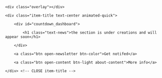 <div class="overlay">
	<canvas id="constellation"></canvas>
</div>

<section id="home-part" class="scale-max">

	<div class="overlay"></div>

	<div class="item-title text-center animated-quick">

		<div id="countdown_dashboard">

			<h1 class="text-news">the section is under creations and will appear soon</h1>					
								                        
		</div>

		<a class="btn open-newsletter btn-color">Get notifed</a>

		<a class="btn open-content btn-light about-content">More info</a>
				
	</div> <!-- CLOSE item-title -->

</section> <!-- CLOSE #home-part -->
